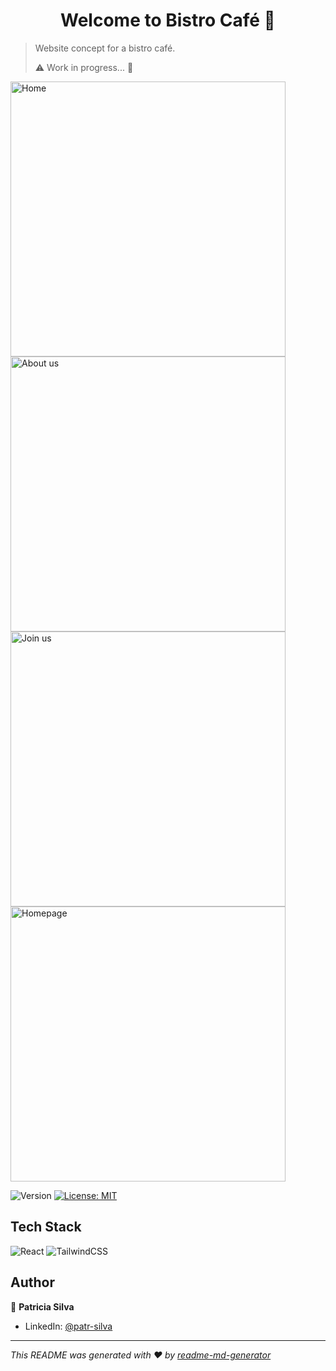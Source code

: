 <h1 align="center">Welcome to Bistro Café 👋</h1>

> Website concept for a bistro café.
> 
> ⚠️ Work in progress... 🚧

<div>
<img width="440" alt="Home" src="https://github.com/user-attachments/assets/ab59259e-9e1f-47f3-bcfa-84310333b629">
<img width="440" alt="About us" src="https://github.com/user-attachments/assets/48705df5-5bc6-445c-839d-99bec4a16da2">
<img width="440" alt="Join us" src="https://github.com/user-attachments/assets/6b3a5f79-9d06-48db-909f-abb74ed180ce">
<img width="440" alt="Homepage" src="https://github.com/user-attachments/assets/a33fee4a-3140-46db-b0cd-d29025cab2a2">
</div>

<p>
  <img alt="Version" src="https://img.shields.io/badge/version-0.0.0-blue.svg?cacheSeconds=2592000" />
  <a href="#" target="_blank">
    <img alt="License: MIT" src="https://img.shields.io/badge/License-MIT-yellow.svg" />
  </a>
</p>

## Tech Stack

![React](https://img.shields.io/badge/react-%2320232a.svg?style=plastic&logo=react&logoColor=%2361DAFB) ![TailwindCSS](https://img.shields.io/badge/tailwindcss-%2338B2AC.svg?style=plastic&logo=tailwind-css&logoColor=white)


## Author

👤 **Patricia Silva**

* LinkedIn: [@patr-silva](https://linkedin.com/in/patr-silva)

***
_This README was generated with ❤️ by [readme-md-generator](https://github.com/kefranabg/readme-md-generator)_
